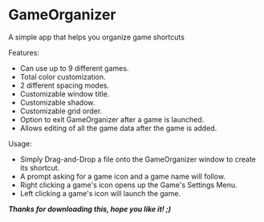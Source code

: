# GameOrganizer
A simple app that helps you organize game shortcuts

Features:
* Can use up to 9 different games.
* Total color customization.
* 2 different spacing modes.
* Customizable window title.
* Customizable shadow.
* Customizable grid order.
* Option to exit GameOrganizer after a game is launched.
* Allows editing of all the game data after the game is added.

Usage:
* Simply Drag-and-Drop a file onto the GameOrganizer window to create its shortcut.
* A prompt asking for a game icon and a game name will follow.
* Right clicking a game's icon opens up the Game's Settings Menu.
* Left clicking a game's icon will launch the game.

***Thanks for downloading this, hope you like it! ;)***
